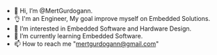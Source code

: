 - 👋 Hi, I’m @MertGurdogann.
- 👌 I'm an Engineer, My goal improve myself on Embedded Solutions.
- 👀 I’m interested in Embedded Software and Hardware Design.
- 🌱 I’m currently learning Embedded Software.
- 📫 How to reach me "mertgurdogann@gmail.com" 


<!---
MertGurdogann/MertGurdogann is a ✨ special ✨ repository because its `README.md` (this file) appears on your GitHub profile.
You can click the Preview link to take a look at your changes.
--->
